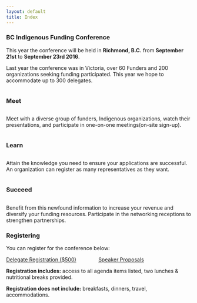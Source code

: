 ```yaml
---
layout: default
title: Index
---
```


### BC Indigenous Funding Conference ##

This year the conference will be held in **Richmond, B.C.** from **September 21st** to **September 23rd 2016**.

Last year the conference was in Victoria, over 60 Funders and 200 organizations seeking funding participated. This year we hope to accommodate up to 300 delegates.



<div>
    <i class="fa fa-fw fa-4x fa-users"></i>
    <h3 style="display: inline-block;">Meet</h3>
    <p>
        Meet with a diverse group of funders, Indigenous organizations, watch their presentations, and participate in one-on-one meetings(on-site sign-up).
    </p>
</div>



<div>
    <i class="fa fa-fw fa-4x fa-book"></i>
    <h3 style="display: inline-block;">Learn</h3>
    <p>Attain the knowledge you need to ensure your applications are successful. An organization can register as many representatives as they want.
    </p>
</div>


<div>
    <i class="fa fa-fw fa-4x fa-money"></i>
    <h3 style="display: inline-block;">Succeed</h3>
    <p>
        Benefit from this newfound information to increase your revenue and diversify your funding resources. Participate in the networking receptions to strengthen partnerships.
    </p>
</div>

### Registering ###

You can register for the conference below:

<a class="button" style="width: 49%; display: inline-block;" href="  https://fluidsurveys.com/surveys/bcaafc-mqC/funding-conference-2016-delegate-registration/">Delegate Registration ($500)</a>
<a class="button" style="width: 49%; display: inline-block;" href="  https://fluidsurveys.com/surveys/bcaafc-mqC/funding-conference-2016-speaker-proposal/">Speaker Proposals</a>

<strong>Registration includes:</strong> access to all agenda items listed, two lunches &  nutritional breaks provided.

<strong>Registration does not include:</strong> breakfasts, dinners, travel, accommodations.
